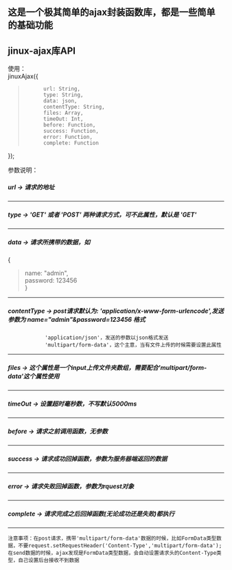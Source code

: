 这是一个极其简单的ajax封装函数库，都是一些简单的基础功能
-----
jinux-ajax库API
-----
使用：<br/>
jinuxAjax({<br/>
>			url: String,
>			type: String,
>			data: json,
>			contentType: String,
>			files: Array,
>			timeOut: Int,
>			before: Function,
>			success: Function,
>			error: Function,
>			complete: Function
});<br/>

参数说明：<br/>

##### url -> 请求的地址
-----
##### type -> 'GET' 或者 'POST' 两种请求方式，可不此属性，默认是 'GET'
-----
##### data -> 请求所携带的数据，如
{<br/>
>	name: "admin",<br/>
>	password: 123456<br/>
}<br/>
-----
##### contentType -> post请求默认为: 'application/x-www-form-urlencode',发送参数为 name="admin"&password=123456 格式
				'application/json'，发送的参数以json格式发送
				'multipart/form-data'，这个主意，当有文件上传的时候需要设置此属性	
-----
##### files -> 这个属性是一个input上传文件夹数组，需要配合'multipart/form-data'这个属性使用
-----
##### timeOut -> 设置超时毫秒数，不写默认5000ms
-----
##### before -> 请求之前调用函数，无参数
-----
##### success -> 请求成功回掉函数，参数为服务器端返回的数据
-----
##### error -> 请求失败回掉函数，参数为rquest对象
-----
##### complete -> 请求完成之后回掉函数(无论成功还是失败)都执行
-----
`注意事项：在post请求，携带'multipart/form-data'数据的时候，比如FormData类型数据，不要request.setRequestHeader('Content-Type','multipart/form-data');
		  在send数据的时候，ajax发现是FormData类型数据，会自动设置请求头的Content-Type类型，自己设置后台接收不到数据`
